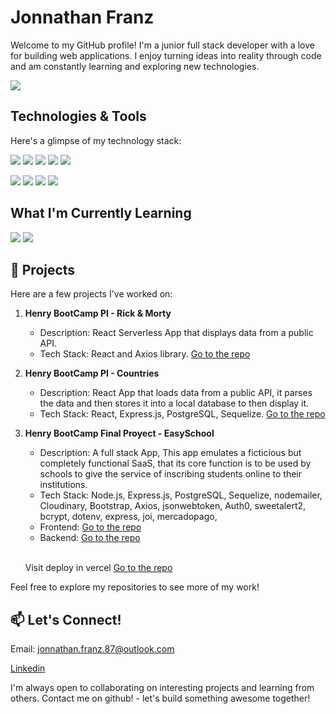 # Jonnathan Franz

Welcome to my GitHub profile! I'm a junior full stack developer with a love for building web applications. I enjoy turning ideas into reality through code and am constantly learning and exploring new technologies.
<p>
  <a href="https://www.linkedin.com/in/jonnathan-franz-b3619b2b0/">
    <img src="https://img.shields.io/badge/linkedin-%230077B5.svg?&style=for-the-badge&logo=linkedin&logoColor=white"/>
  </a>
</p>

## Technologies & Tools

Here's a glimpse of my technology stack:

<p>
  <img src="https://img.shields.io/badge/html5%20-%23e34f26.svg?&style=for-the-badge&logo=html5&logoColor=white"/>
  <img src="https://img.shields.io/badge/css3%20-%231572B6.svg?&style=for-the-badge&logo=css3&logoColor=white"/>
  <img src="https://img.shields.io/badge/javascript%20-%23F7DF1E.svg?&style=for-the-badge&logo=javascript&logoColor=white"/>
  <img src="https://img.shields.io/badge/react%20-%2361DAFB.svg?&style=for-the-badge&logo=react&logoColor=white"/>
  <img src="https://img.shields.io/badge/nextjs%20-%23764ABC.svg?&style=for-the-badge&logo=nextjs&logoColor=white"/>
</p>
<p>
  <img src="https://img.shields.io/badge/node.js%20-%23339933.svg?&style=for-the-badge&logo=node.js&logoColor=white"/>
  <img src="https://img.shields.io/badge/express%20-%23339933.svg?&style=for-the-badge&logo=express&logoColor=white"/>
  <img src="https://img.shields.io/badge/postgresql%20-%2358aa50.svg?&style=for-the-badge&logo=postgresql&logoColor=white"/>
  <img src="https://img.shields.io/badge/git%20-%23F05133.svg?&style=for-the-badge&logo=git&logoColor=white"/>
</p>

##  What I'm Currently Learning

<p>
  <img src="https://img.shields.io/static/v1?style=for-the-badge&message=TypeScript&color=3178C6&logo=TypeScript&logoColor=FFFFFF&label="/>
  <img src="https://img.shields.io/badge/mongodb%20-%2358aa50.svg?&style=for-the-badge&logo=mongodb&logoColor=white"/>
</p>

## 🚀 Projects

Here are a few projects I've worked on:

1. **Henry BootCamp PI - Rick & Morty**
   - Description: React Serverless App that displays data from a public API.
   - Tech Stack: React and Axios library.
<a href="https://github.com/jFranzBel/PI-Rick-Morty" target="_blank"> Go to the repo</a>

2. **Henry BootCamp PI - Countries**
   - Description: React App that loads data from a public API, it parses the data and then stores it into a local database to then display it.
   - Tech Stack: React, Express.js, PostgreSQL, Sequelize.
<a href="https://github.com/jFranzBel/PI-Countries" target="_blank"> Go to the repo</a>

4. **Henry BootCamp Final Proyect - EasySchool**
   - Description: A full stack App, This app emulates a ficticious but completely functional SaaS, that its core function is to be used by schools to give the service of inscribing students online to their institutions.
   - Tech Stack: Node.js, Express.js, PostgreSQL, Sequelize, nodemailer, Cloudinary, Bootstrap, Axios, jsonwebtoken, Auth0, sweetalert2, bcrypt, dotenv, express, joi, mercadopago,
   - Frontend: <a href="https://github.com/jFranzBel/front" target="_blank"> Go to the repo</a>
   - Backend: <a href="https://github.com/pfDevWorks/back" target="_blank"> Go to the repo</a>
   <br>
   
   Visit deploy in vercel  <a href="https://front-jfranzbel.vercel.app/" target="_blank"> Go to the repo</a>

Feel free to explore my repositories to see more of my work!

## 📫 Let's Connect!

Email: jonnathan.franz.87@outlook.com

[Linkedin](https://www.linkedin.com/in/jonnathan-franz-b3619b2b0/)

I'm always open to collaborating on interesting projects and learning from others. Contact me on github! - let's build something awesome together!

